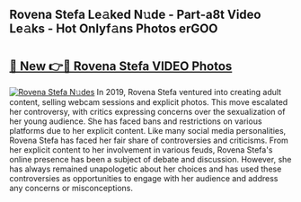 ## Rovena Stefa Le𝚊ked N𝚞de - Part-a8t Video Le𝚊ks - Hot Onlyf𝚊ns Photos erGOO

# <h2><a href="http://ac29278.deff.icu/?id=Rovena+Stefa">🔗 New 👉🔴 Rovena Stefa VIDEO Photos</a></h2>

[![Rovena Stefa N𝚞des](https://i.imgur.com/rIISA9y.gif)](http://ac29278.deff.icu/?id=Rovena+Stefa)
In 2019, Rovena Stefa ventured into creating adult content, selling webcam sessions and explicit photos. This move escalated her controversy, with critics expressing concerns over the sexualization of her young audience. She has faced bans and restrictions on various platforms due to her explicit content. Like many social media personalities, Rovena Stefa has faced her fair share of controversies and criticisms. From her explicit content to her involvement in various feuds, Rovena Stefa's online presence has been a subject of debate and discussion. However, she has always remained unapologetic about her choices and has used these controversies as opportunities to engage with her audience and address any concerns or misconceptions.
